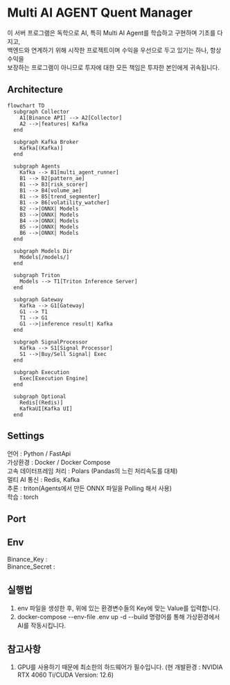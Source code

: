 # Multi AI AGENT Quent Manager

이 서버 프로그램은 독학으로 AI, 특히 Multi AI Agent를 학습하고 구현하며 기초를 다지고,  
백엔드와 연계하기 위해 시작한 프로젝트이며 수익을 우선으로 두고 있기는 하나, 항상 수익을  
보장하는 프로그램이 아니므로 투자에 대한 모든 책임은 투자한 본인에게 귀속됩니다.

## Architecture

```mermaid
flowchart TD
  subgraph Collector
    A1[Binance API] --> A2[Collector]
    A2 -->|features| Kafka
  end

  subgraph Kafka Broker
    Kafka[(Kafka)]
  end

  subgraph Agents
    Kafka --> B1[multi_agent_runner]
    B1 --> B2[pattern_ae]
    B1 --> B3[risk_scorer]
    B1 --> B4[volume_ae]
    B1 --> B5[trend_segmenter]
    B1 --> B6[volatility_watcher]
    B2 -->|ONNX| Models
    B3 -->|ONNX| Models
    B4 -->|ONNX| Models
    B5 -->|ONNX| Models
    B6 -->|ONNX| Models
  end

  subgraph Models Dir
    Models[/models/]
  end

  subgraph Triton
    Models --> T1[Triton Inference Server]
  end

  subgraph Gateway
    Kafka --> G1[Gateway]
    G1 --> T1
    T1 --> G1
    G1 -->|inference result| Kafka
  end

  subgraph SignalProcessor
    Kafka --> S1[Signal Processor]
    S1 -->|Buy/Sell Signal| Exec
  end

  subgraph Execution
    Exec[Execution Engine]
  end

  subgraph Optional
    Redis[(Redis)]
    KafkaUI[Kafka UI]
  end
```

## Settings

언어 : Python / FastApi  
가상환경 : Docker / Docker Compose  
고속 데이터프레임 처리 : Polars (Pandas의 느린 처리속도를 대체)  
멀티 AI 통신 : Redis, Kafka  
추론 : triton(Agents에서 만든 ONNX 파일을 Polling 해서 사용)  
학습 : torch

## Port

## Env

Binance_Key :  
Binance_Secret :

## 실행법

1. env 파일을 생성한 후, 위에 있는 환경변수들의 Key에 맞는 Value를 입력합니다.
2. docker-compose --env-file .env up -d --build 명령어를 통해 가상환경에서 AI를 작동시킵니다.

## 참고사항

1. GPU를 사용하기 때문에 최소한의 하드웨어가 필수입니다. (현 개발환경 : NVIDIA RTX 4060 Ti/CUDA Version: 12.6)
